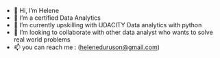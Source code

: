 - 👋 Hi, I’m Helene
- 👀 I’m a certified Data Analytics
- 🌱 I’m currently upskilling with UDACITY Data analytics with python
- 💞️ I’m looking to collaborate with other data analyst who wants to solve real world problems
- 📫 you can reach me : (heleneduruson@gmail.com)

<!---
Helene/Helene is a ✨ special ✨ repository because its `README.md` (this file) appears on your GitHub profile.
You can click the Preview link to take a look at your changes.
--->
